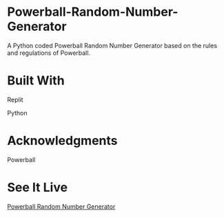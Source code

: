 # Powerball-Random-Number-Generator
A Python coded Powerball Random Number Generator based on the rules and regulations of Powerball.

# Built With
Replit

Python



# Acknowledgments
Powerball

# See It Live
[Powerball Random Number Generator](https://replit.com/@jameslivingstone/PowerBall?v=1)
